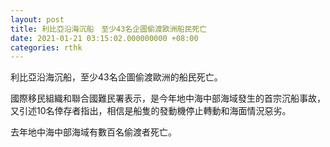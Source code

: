 ```yaml
---
layout: post
title: 利比亞沿海沉船　至少43名企圖偷渡歐洲船民死亡
date: 2021-01-21 03:15:02.000000000 +08:00
categories: rthk
---
```


利比亞沿海沉船，至少43名企圖偷渡歐洲的船民死亡。

國際移民組織和聯合國難民署表示，是今年地中海中部海域發生的首宗沉船事故，又引述10名倖存者指出，相信是船隻的發動機停止轉動和海面情況惡劣。

去年地中海中部海域有數百名偷渡者死亡。
